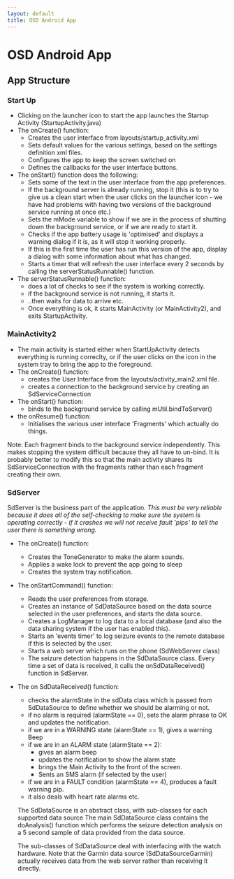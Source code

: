 ```yaml
---
layout: default
title: OSD Android App
---
```


# OSD Android App

## App Structure

### Start Up
  - Clicking on the launcher icon to start the app launches the Startup Activity (StartupActivity.java)
  - The onCreate() function:
    - Creates the user interface from layouts/startup_activity.xml
    - Sets default values for the various settings, based on the settings definition xml files.
    - Configures the app to keep the screen switched on
    - Defines the callbacks for the user interface buttons.
  - The onStart() function does the following:
    - Sets some of the text in the user interface from the app preferences.
    - If the background server is already running, stop it (this is to try to give us a clean start when the user clicks on the launcher icon - we have had problems with having two versions of the background service running at once etc.)
    - Sets the mMode variable to show if we are in the process of shutting down the background service, or if we are ready to start it.
    - Checks if the app battery usage is 'optimised' and displays a warning dialog if it is, as it will stop it working properly.
    - If this is the first time the user has run this version of the app, display a dialog with some information about what has changed.
    - Starts a timer that will refresh the user interface every 2 seconds by calling the serverStatusRunnable() function.
  - The serverStatusRunnable() function:
    - does a lot of checks to see if the system is working correctly.
    - if the background service is not running, it starts it.
    - ..then waits for data to arrive etc.
    - Once everything is ok, it starts MainActivity (or MainActivity2), and exits StartupActivity.

### MainActivity2
  - The main activity is started either when StartUpActivity detects everything is running correclty, or if the user clicks on the icon in the system tray to bring the app to the foreground.
  - The onCreate() function:
    - creates the User Interface from the layouts/activity_main2.xml file.
    - creates a connection to the background service by creating an SdServiceConnection
  - The onStart() function:
    - binds to the background service by calling mUtil.bindToServer()
  - the onResume() function:
    - Initialises the various user interface 'Fragments' which actually do things.

  Note:  Each fragment binds to the background service independently.  This makes stopping the system difficult because they all have to un-bind.   It is probably better to modify this so that the main activity shares its SdServiceConnection with the fragments rather than each fragment creating their own.

  ### SdServer
  SdServer is the business part of the application.  *This must be very reliable because it does all of the self-checking to make sure the system is operating correctly - if it crashes we will not receive fault 'pips' to tell the user there is something wrong.*

  - The onCreate() function:
    - Creates the ToneGenerator to make the alarm sounds.
    - Applies a wake lock to prevent the app going to sleep
    - Creates the system tray notification.
  - The onStartCommand() function:
    - Reads the user preferences from storage.
    - Creates an instance of SdDataSource based on the data source selected in the user preferences, and starts the data source.
    - Creates a LogManager to log data to a local database (and also the data sharing system if the user has enabled this).
    - Starts an 'events timer' to log seizure events to the remote database if this is selected by the user.
    - Starts a web server which runs on the phone (SdWebServer class)
    - The seizure detection happens in the SdDataSource class.  Every time a set of data is received, it calls the onSdDataReceived() function in SdServer.
  - The on SdDataReceived() function:
    - checks the alarmState in the sdData class which is passed from SdDataSource to define whether we should be alarming or not.
    - if no alarm is required (alarmState == 0), sets the alarm phrase to OK and updates the notification.
    - if we are in a WARNING state (alarmState == 1), gives a warning Beep
    - if we are in an ALARM state (alarmState == 2):
      - gives an alarm beep
      - updates the notification to show the alarm state
      - brings the Main Activity to the front of the screen.
      - Sents an SMS alarm (if selected by the user)
    - if we are in a FAULT condition (alarmState == 4), produces a fault warning pip.
    - it also deals with heart rate alarms etc.

    The SdDataSource is an abstract class, with sub-classes for each supported data source
    The main SdDataSource class contains the doAnalysis() function which performs the seizure detection analysis on a 5 second sample of data provided from the data source.

    The sub-classes of SdDataSource deal with interfacing with the watch hardware.   Note that the Garmin data source (SdDataSourceGarmin) actually receives data from the web server rather than receiving it directly.




